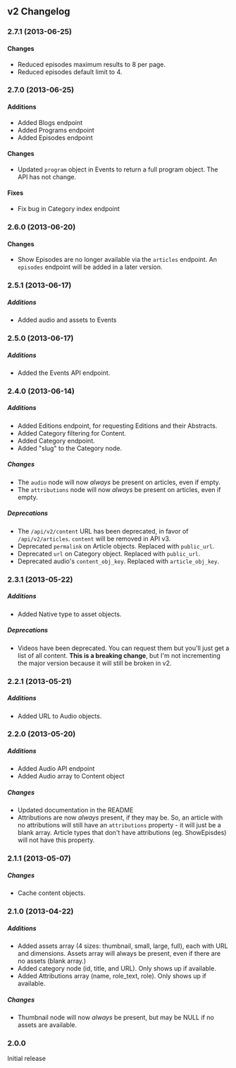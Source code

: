 ## v2 Changelog

### 2.7.1 (2013-06-25)
#### Changes
* Reduced episodes maximum results to 8 per page.
* Reduced episodes default limit to 4.


### 2.7.0 (2013-06-25)
#### Additions
* Added Blogs endpoint
* Added Programs endpoint
* Added Episodes endpoint

#### Changes
* Updated `program` object in Events to return a full program object. The API has not change.

#### Fixes
* Fix bug in Category index endpoint


### 2.6.0 (2013-06-20)
#### Changes
* Show Episodes are no longer available via the `articles` endpoint. An `episodes` endpoint will be added in a later version.


### 2.5.1 (2013-06-17)
##### Additions
* Added audio and assets to Events


### 2.5.0 (2013-06-17)
##### Additions
* Added the Events API endpoint.


### 2.4.0 (2013-06-14)
##### Additions
* Added Editions endpoint, for requesting Editions and their Abstracts.
* Added Category filtering for Content.
* Added Category endpoint.
* Added "slug" to the Category node.

##### Changes
* The `audio` node will now *always* be present on articles, even if empty.
* The `attributions` node will now *always* be present on articles, even if empty.

##### Deprecations
* The `/api/v2/content` URL has been deprecated, in favor of `/api/v2/articles`. `content` will be removed in API v3.
* Deprecated `permalink` on Article objects. Replaced with `public_url`.
* Deprecated `url` on Category object. Replaced with `public_url`.
* Deprecated audio's `content_obj_key`. Replaced with `article_obj_key`.


### 2.3.1 (2013-05-22)
##### Additions
* Added Native type to asset objects.

##### Deprecations
* Videos have been deprecated. You can request them but you'll just get a list of all content. **This is a breaking change**, but I'm not incrementing the major version because it will still be broken in v2.


### 2.2.1 (2013-05-21)
##### Additions
* Added URL to Audio objects.


### 2.2.0 (2013-05-20)
##### Additions
* Added Audio API endpoint
* Added Audio array to Content object

##### Changes
* Updated documentation in the README
* Attributions are now *always* present, if they may be. So, an article with no attributions will still have an `attributions` property - it will just be a blank array. Article types that don't have attributions (eg. ShowEpisdes) will not have this property.


### 2.1.1 (2013-05-07)
##### Changes
* Cache content objects.


### 2.1.0 (2013-04-22)
##### Additions
* Added assets array (4 sizes: thumbnail, small, large, full), each with URL and dimensions. Assets array will always be present, even if there are no assets (blank array.)
* Added category node (id, title, and URL). Only shows up if available.
* Added Attributions array (name, role_text, role). Only shows up if available.

##### Changes
* Thumbnail node will now *always* be present, but may be NULL if no assets are available.


### 2.0.0
Initial release
